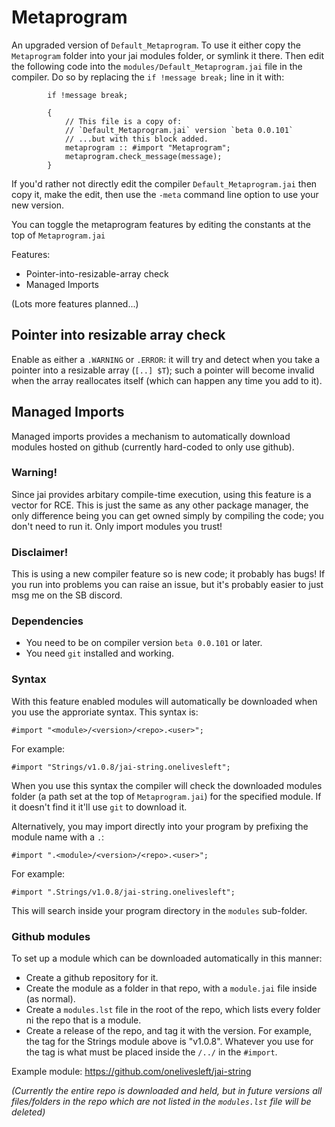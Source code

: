 # Metaprogram

An upgraded version of `Default_Metaprogram`.  To use it either copy the `Metaprogram` folder into your jai modules folder, or symlink it there.  Then edit the following code into the `modules/Default_Metaprogram.jai` file in the compiler.  Do so by replacing the `if !message break;` line in it with:

```jai
        if !message break;

        {
            // This file is a copy of:
            // `Default_Metaprogram.jai` version `beta 0.0.101`
            // ...but with this block added.
            metaprogram :: #import "Metaprogram";
            metaprogram.check_message(message);
        }
```

If you'd rather not directly edit the compiler `Default_Metaprogram.jai` then copy it, make the edit, then use the `-meta` command line option to use your new version.

You can toggle the metaprogram features by editing the constants at the top of `Metaprogram.jai`

Features:
* Pointer-into-resizable-array check
* Managed Imports

(Lots more features planned...)


## Pointer into resizable array check

Enable as either a `.WARNING` or `.ERROR`: it will try and detect when you take a pointer into a resizable array (`[..] $T`); such a pointer will become invalid when the array reallocates itself (which can happen any time you add to it).


## Managed Imports

Managed imports provides a mechanism to automatically download modules hosted on github (currently hard-coded to only use github).


### Warning!

Since jai provides arbitary compile-time execution, using this feature is a vector for RCE.  This is just the same as any other package manager, the only difference being you can get owned simply by compiling the code; you don't need to run it.  Only import modules you trust!


### Disclaimer!

This is using a new compiler feature so is new code; it probably has bugs!  If you run into problems you can raise an issue, but it's probably easier to just msg me on the SB discord.


### Dependencies

* You need to be on compiler version `beta 0.0.101` or later.
* You need `git` installed and working.


### Syntax

With this feature enabled modules will automatically be downloaded when you use the approriate syntax.  This syntax is:

```jai
#import "<module>/<version>/<repo>.<user>";
```

For example:
```jai
#import "Strings/v1.0.8/jai-string.onelivesleft";
```

When you use this syntax the compiler will check the downloaded modules folder (a path set at the top of `Metaprogram.jai`) for the specified module.  If it doesn't find it it'll use `git` to download it.

Alternatively, you may import directly into your program by prefixing the module name with a `.`:
```jai
#import ".<module>/<version>/<repo>.<user>";
```

For example:
```jai
#import ".Strings/v1.0.8/jai-string.onelivesleft";
```

This will search inside your program directory in the `modules` sub-folder.


### Github modules

To set up a module which can be downloaded automatically in this manner:
* Create a github repository for it.
* Create the module as a folder in that repo, with a `module.jai` file inside (as normal).
* Create a `modules.lst` file in the root of the repo, which lists every folder ni the repo that is a module.
* Create a release of the repo, and tag it with the version.  For example, the tag for the Strings module above is "v1.0.8".  Whatever you use for the tag is what must be placed inside the `/../` in the `#import`.

Example module: https://github.com/onelivesleft/jai-string

*(Currently the entire repo is downloaded and held, but in future versions all files/folders in the repo which are not listed in the `modules.lst` file will be deleted)*
